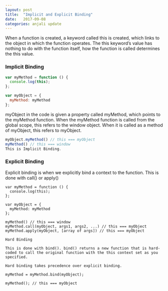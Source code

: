 ```yaml
---
layout: post
title:  "Implicit and Explicit Binding"
date:   2017-09-08
categories: anjali update
---
```

When a function is created, a keyword called this is created, which links to the object in which the function operates.
The this keyword’s value has nothing to do with the function itself, how the function is called determines the this value.

### Implicit Binding

``` js
var myMethod = function () {
  console.log(this);
};

var myObject = {
  myMethod: myMethod
};
```

myObject in the code is given a property called myMethod, which points to the myMethod function. When the myMethod function is called from the global scope, this refers to the window object. When it is called as a method of myObject, this refers to myObject.

``` js
myObject.myMethod() // this === myObject
myMethod() // this === window
This is Implicit Binding.
```

### Explicit Binding

Explicit binding is when we explicitly bind a context to the function. This is done with call() or apply()

```
var myMethod = function () {
  console.log(this);
};

var myObject = {
  myMethod: myMethod
};

myMethod() // this === window
myMethod.call(myObject, args1, args2, ...) // this === myObject
myMethod.apply(myObject, [array of args]) // this === myObject

Hard Binding

This is done with bind(). bind() returns a new function that is hard-coded to call the original function with the this context set as you specified.

Hard binding takes precedence over explicit binding.

myMethod = myMethod.bind(myObject);

myMethod(); // this === myObject
